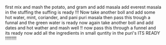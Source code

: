 first mix and mash the potato, and gram and add masala
add everest masala in the stuffing 
the suffing is ready !!!
Now take another boll and add some hot water, mint, coriander, and pani puri masala 
then pass this trough a funnal and the green water is ready 
now again take another boll and add dates and hot wather and mash well !!
now pass this through a funnel and its ready
now add all the ingredients in small quntity in the puri's 
ITS READY !!!!!!!!!